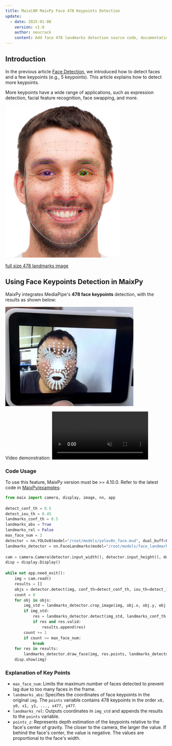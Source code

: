 ```yaml
---
title: MaixCAM MaixPy Face 478 Keypoints Detection
update:
  - date: 2025-01-08
    version: v1.0
    author: neucrack
    content: Add face 478 landmarks detection source code, documentation and demo.
---
```


## Introduction

In the previous article [Face Detection](./face_detection.md), we introduced how to detect faces and a few keypoints (e.g., 5 keypoints). This article explains how to detect more keypoints.

More keypoints have a wide range of applications, such as expression detection, facial feature recognition, face swapping, and more.

![face_landmarks](../../assets/face_landmarks.jpg)

<a href="../../assets/maixcam_face_landmarks_full.jpg" target="_blank">full size 478 landmarks image</a>

## Using Face Keypoints Detection in MaixPy

MaixPy integrates MediaPipe's **478 face keypoints** detection, with the results as shown below:

![maixcam_face_landmarks](../../assets/maixcam_face_landmarks_1.jpg)

Video demonstration:
<video playsinline controls autoplay loop muted preload src="/static/video/maixcam_face_landmarks.mp4" type="video/mp4">
Classifier Result video
</video>

### Code Usage

To use this feature, MaixPy version must be >= 4.10.0. Refer to the latest code in [MaixPy/examples](https://github.com/sipeed/MaixPy):

```python
from maix import camera, display, image, nn, app

detect_conf_th = 0.5
detect_iou_th = 0.45
landmarks_conf_th = 0.5
landmarks_abs = True
landmarks_rel = False
max_face_num = 2
detector = nn.YOLOv8(model="/root/models/yolov8n_face.mud", dual_buff=False)
landmarks_detector = nn.FaceLandmarks(model="/root/models/face_landmarks.mud")

cam = camera.Camera(detector.input_width(), detector.input_height(), detector.input_format())
disp = display.Display()

while not app.need_exit():
    img = cam.read()
    results = []
    objs = detector.detect(img, conf_th=detect_conf_th, iou_th=detect_iou_th, sort=1)
    count = 0
    for obj in objs:
        img_std = landmarks_detector.crop_image(img, obj.x, obj.y, obj.w, obj.h, obj.points)
        if img_std:
            res = landmarks_detector.detect(img_std, landmarks_conf_th, landmarks_abs, landmarks_rel)
            if res and res.valid:
                results.append(res)
        count += 1
        if count >= max_face_num:
            break
    for res in results:
        landmarks_detector.draw_face(img, res.points, landmarks_detector.landmarks_num, res.points_z)
    disp.show(img)
```

### Explanation of Key Points

- `max_face_num`: Limits the maximum number of faces detected to prevent lag due to too many faces in the frame.
- `landmarks_abs`: Specifies the coordinates of face keypoints in the original `img`. The `points` variable contains 478 keypoints in the order `x0, y0, x1, y1, ..., x477, y477`.
- `landmarks_rel`: Outputs coordinates in `img_std` and appends the results to the `points` variable.
- `points_z`: Represents depth estimation of the keypoints relative to the face's center of gravity. The closer to the camera, the larger the value. If behind the face's center, the value is negative. The values are proportional to the face's width.
```

